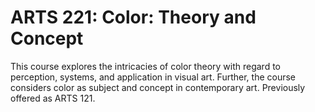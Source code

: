 # ARTS 221: Color: Theory and Concept

This course explores the intricacies of color theory with regard to perception, systems, and application in visual art. Further, the course considers color as subject and concept in contemporary art. Previously offered as ARTS 121.